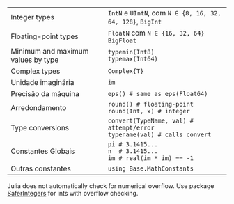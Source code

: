 |                                    |                                                                                      |
| ---------------------------------- | ------------------------------------------------------------------------------------ |
| Integer types                      | `IntN` e `UIntN`, com `N ∈ {8, 16, 32, 64, 128}`, `BigInt`                        |
| Floating-point types               | `FloatN` com `N ∈ {16, 32, 64}`<br>`BigFloat`                                       |
| Minimum and maximum values by type | `typemin(Int8)`<br>`typemax(Int64)`                                                  |
| Complex types                      | `Complex{T}`                                                                         |
| Unidade imaginária                     | `im`                                                                                 |
| Precisão da máquina                  | `eps() # same as eps(Float64)`                                                       |
| Arredondamento                           | `round() # floating-point`<br>`round(Int, x) # integer`                             |
| Type conversions                   | `convert(TypeName, val) # attempt/error`<br>`typename(val) # calls convert` |
| Constantes Globais                   | `pi # 3.1415...`<br>`π  # 3.1415...`<br>`im # real(im * im) == -1`   |
| Outras constantes                     | `using Base.MathConstants`                                                           |

Julia does not automatically check for numerical overflow. Use package
[SaferIntegers](https://github.com/JeffreySarnoff/SaferIntegers.jl) for ints
with overflow checking.
